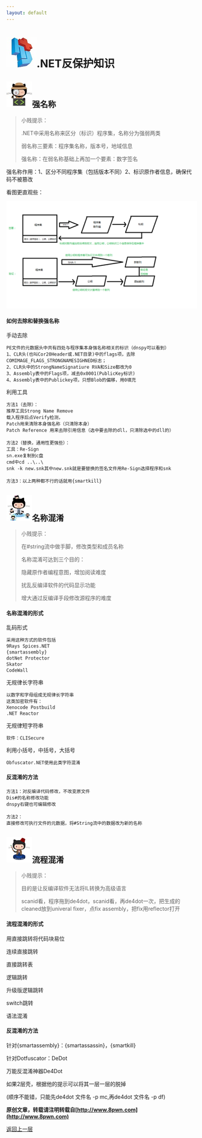 ```yaml
---
layout: default
---
```

# ![](../img/hj.jpg).NET反保护知识

## ![](../img/github25.png)强名称
>小贱提示：
>
>.NET中采用名称来区分（标识）程序集，名称分为强弱两类
>
>弱名称三要素：程序集名称，版本号，地域信息
>
>强名称：在弱名称基础上再加一个要素：数字签名


强名称作用：1、区分不同程序集（包括版本不同）2、标识原作者信息，确保代码不被篡改

看图更直观些：

![](../img/qiangmingcheng.png)

#### 如何去除和替换强名称
手动去除

```
PE文件的元数据头中共有四处与程序集本身强名称相关的标识（dnspy可以看到）
1、CLR头(也叫Cor20Header或.NET目录)中的flags项，去除COMIMAGE_FLAGS_STRONGNAMESIGHNED标志；
2、CLR头中的StrongNameSignatiure RVA和Size都改为0
3、Assembly表中的Flags项，减去0x0001(PublicKey标识)
4、Assembly表中的Publickey项，只想Blob的偏移，用0填充
```

利用工具
```
方法1（去除）：
推荐工具Strong Name Remove
载入程序后点Verify检测，
Patch用来清除本身强名称（只清除本身）
Patch Reference 用来去除引用信息（选中要去除的dll，只清除选中的dll的）

方法2（替换，通用性更强些）：
工具：Re-Sign
sn.exe复制到c盘
cmd中cd ..\..\
snk -k new.snk其中new.snk就是要替换的签名文件用Re-Sign选择程序和snk

方法3：以上两种都不行的话就用{smartkill}
```
## ![](../img/github26.png)名称混淆
>小贱提示：
>
>在#string流中做手脚，修改类型和成员名称
>
>名称混淆可达到三个目的：
>
>隐藏原作者编程意图，增加阅读难度
>
>扰乱反编译软件的代码显示功能
>
>增大通过反编译手段修改源程序的难度

#### 名称混淆的形式
乱码形式
```
采用这种方式的软件包括
9Rays Spices.NET
{smartassembly}
dotNet Protector
Skator
CodeWall
```
无规律长字符串
```
以数字和字母组成无规律长字符串
这类加密软件有：
Xenocode Postbuild
.NET Reactor
```
无规律短字符串
```
软件：CLISecure
```
利用小括号，中括号，大括号
```
Obfuscator.NET使用此类字符混淆
```
#### 反混淆的方法
```
方法1：对反编译代码修改，不改变原文件
Dis#的名称修改功能
dnspy右键也可编辑修改

方法2：
直接修改可执行文件的元数据，将#String流中的数据改为新的名称
```
## ![](../img/github27.png)流程混淆
>
>小贱提示：
>
>目的是让反编译软件无法将IL转换为高级语言
>
>scanid看，程序拖到de4dot，scanid看，再de4dot一次，把生成的cleaned放到univeral fixer，点fix assembly，把fix用reflector打开
#### 流程混淆的形式
用直接跳转将代码块易位

连续直接跳转

直接跳转表

逻辑跳转

升级版逻辑跳转

switch跳转

语法混淆

#### 反混淆的方法
针对{smartassembly}：{smartassassin}，{smartkill}

针对Dotfuscator：DeDot

万能反混淆神器De4Dot

如果2层壳，根据他的提示可以将其一层一层的脱掉

(顺序不能错，只能先de4dot 文件名 -p mc,再de4dot 文件名 -p df)





__原创文章，转载请注明转载自[http://www.8pwn.com](http://www.8pwn.com)__

[返回上一层](./reverse)
